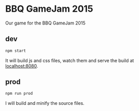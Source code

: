 BBQ GameJam 2015
===============

Our game for the BBQ GameJam 2015

## dev

```bash
npm start
```

It will build js and css files, watch them and serve the build at [localhost:8080](http://localhost:8080).

## prod

```bash
npm run prod
```

I will build and minify the source files.